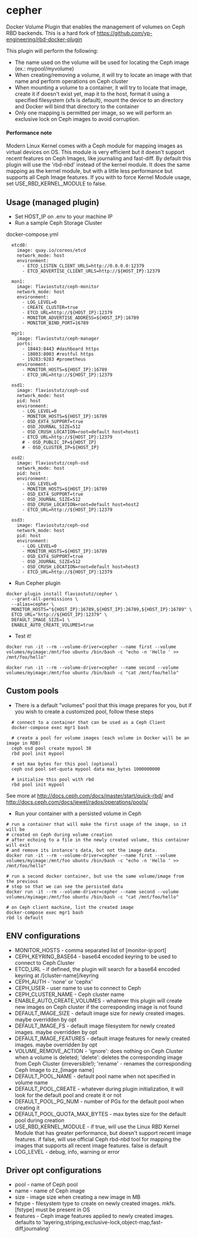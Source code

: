 # cepher
Docker Volume Plugin that enables the management of volumes on Ceph RBD backends.
This is a hard fork of https://github.com/yp-engineering/rbd-docker-plugin

This plugin will perform the following:

  - The name used on the volume will be used for locating the Ceph image (ex.: mypool/myvolume)
  - When creating/removing a volume, it will try to locate an image with that name and perform operations on Ceph cluster
  - When mounting a volume to a container, it will try to locate that image, create it if doesn't exist yet, map it to the host, format it using a specified filesystem (xfs is default), mount the device to an directory and Docker will bind that directory to the container
  - Only one mapping is permitted per image, so we will perform an exclusive lock on Ceph images to avoid corruption.

#### Performance note

Modern Linux Kernel comes with a Ceph module for mapping images as virtual devices on OS. This module is very efficient but it doesn't support recent features on Ceph Images, like journaling and fast-diff. By default this plugin will use the 'rbd-nbd' instead of the kernel module. It does the same mapping as the kernel module, but with a little less performance but supports all Ceph Image features. If you with to force Kernel Module usage, set USE\_RBD\_KERNEL\_MODULE to false.

## Usage (managed plugin)

* Set HOST_IP on .env to your machine IP
* Run a sample Ceph Storage Cluster

docker-compose.yml

```
  etcd0:
    image: quay.io/coreos/etcd
    network_mode: host
    environment:
      - ETCD_LISTEN_CLIENT_URLS=http://0.0.0.0:12379
      - ETCD_ADVERTISE_CLIENT_URLS=http://${HOST_IP}:12379

  mon1:
    image: flaviostutz/ceph-monitor
    network_mode: host
    environment:
      - LOG_LEVEL=0
      - CREATE_CLUSTER=true
      - ETCD_URL=http://${HOST_IP}:12379
      - MONITOR_ADVERTISE_ADDRESS=${HOST_IP}:16789
      - MONITOR_BIND_PORT=16789

  mgr1:
    image: flaviostutz/ceph-manager
    ports:
      - 18443:8443 #dashboard https
      - 18003:8003 #restful https
      - 19283:9283 #prometheus
    environment:
      - MONITOR_HOSTS=${HOST_IP}:16789
      - ETCD_URL=http://${HOST_IP}:12379

  osd1:
    image: flaviostutz/ceph-osd
    network_mode: host
    pid: host
    environment:
      - LOG_LEVEL=0
      - MONITOR_HOSTS=${HOST_IP}:16789
      - OSD_EXT4_SUPPORT=true
      - OSD_JOURNAL_SIZE=512
      - OSD_CRUSH_LOCATION=root=default host=host1
      - ETCD_URL=http://${HOST_IP}:12379
      # - OSD_PUBLIC_IP=${HOST_IP}
      # - OSD_CLUSTER_IP=${HOST_IP}

  osd2:
    image: flaviostutz/ceph-osd
    network_mode: host
    pid: host
    environment:
      - LOG_LEVEL=0
      - MONITOR_HOSTS=${HOST_IP}:16789
      - OSD_EXT4_SUPPORT=true
      - OSD_JOURNAL_SIZE=512
      - OSD_CRUSH_LOCATION=root=default host=host2
      - ETCD_URL=http://${HOST_IP}:12379

  osd3:
    image: flaviostutz/ceph-osd
    network_mode: host
    pid: host
    environment:
      - LOG_LEVEL=0
      - MONITOR_HOSTS=${HOST_IP}:16789
      - OSD_EXT4_SUPPORT=true
      - OSD_JOURNAL_SIZE=512
      - OSD_CRUSH_LOCATION=root=default host=host3
      - ETCD_URL=http://${HOST_IP}:12379

```

* Run Cepher plugin

```
docker plugin install flaviostutz/cepher \
  --grant-all-permissions \
  --alias=cepher \
  MONITOR_HOSTS="${HOST_IP}:16789,${HOST_IP}:26789,${HOST_IP}:16789" \
  ETCD_URL="http://${HOST_IP}:12379" \
  DEFAULT_IMAGE_SIZE=1 \
  ENABLE_AUTO_CREATE_VOLUMES=true

```

* Test it!

```
docker run -it --rm --volume-driver=cepher --name first --volume volumes/myimage:/mnt/foo ubuntu /bin/bash -c "echo -n 'Hello ' >> /mnt/foo/hello"

docker run -it --rm --volume-driver=cepher --name second --volume volumes/myimage:/mnt/foo ubuntu /bin/bash -c "cat /mnt/foo/hello"

```

## Custom pools

* There is a default "volumes" pool that this image prepares for you, but if you wish to create a customized pool, follow these steps

```
  # connect to a container that can be used as a Ceph Client
  docker-compose exec mgr1 bash

  # create a pool for volume images (each volume in Docker will be an image in RDB)
  ceph osd pool create mypool 30
  rbd pool init mypool

  # set max bytes for this pool (optional)
  ceph osd pool set-quota mypool data max_bytes 1000000000

  # initialize this pool with rbd
  rbd pool init mypool
```

  See more at http://docs.ceph.com/docs/master/start/quick-rbd/ and http://docs.ceph.com/docs/jewel/rados/operations/pools/

* Run your container with a persisted volume in Ceph

```
# run a container that will make the first usage of the image, so it will be
# created on Ceph during volume creation
# after echoing to a file in the newly created volume, this container will exit 
# and remove its instance's data, but not the image data.
docker run -it --rm --volume-driver=cepher --name first --volume volumes/myimage:/mnt/foo ubuntu /bin/bash -c "echo -n 'Hello ' >> /mnt/foo/hello"

# run a second docker container, but use the same volume/image from the previous
# step so that we can see the persisted data
docker run -it --rm --volume-driver=cepher --name second --volume volumes/myimage:/mnt/foo ubuntu /bin/bash -c "cat /mnt/foo/hello"

# on Ceph client machine, list the created image
docker-compose exec mgr1 bash
rbd ls default
```

## ENV configurations

* MONITOR\_HOSTS - comma separated list of [monitor-ip:port]
* CEPH\_KEYRING\_BASE64 - base64 encoded keyring to be used to connect to Ceph Cluster
* ETCD\_URL - if defined, the plugin will search for a base64 encoded keyring at /[cluster-name]/keyring
* CEPH\_AUTH - 'none' or 'cephx'
* CEPH\_USER - user name to use to connect to Ceph
* CEPH\_CLUSTER\_NAME - Ceph cluster name
* ENABLE\_AUTO\_CREATE\_VOLUMES - whatever this plugin will create new images on Ceph cluster if the corresponding image is not found
* DEFAULT\_IMAGE\_SIZE - default image size for newly created images. maybe overridden by opt
* DEFAULT\_IMAGE\_FS - default image filesystem for newly created images. maybe overridden by opt
* DEFAULT\_IMAGE\_FEATURES - default image features for newly created images. maybe overridden by opt
* VOLUME\_REMOVE\_ACTION - 'ignore': does nothing on Ceph Cluster when a volume is deleted; 'delete': deletes the corresponding image from Ceph Cluster (irreversible!); 'rename' - renames the corresponding Ceph Image to zz_[image name]
* DEFAULT\_POOL\_NAME - default pool name when not specified in volume name
* DEFAULT\_POOL\_CREATE - whatever during plugin initialization, it will look for the default pool and create it or not
* DEFAULT\_POOL\_PG_NUM - number of PGs for the default pool when creating it
* DEFAULT\_POOL\_QUOTA_MAX_BYTES - max bytes size for the default pool during creation
* USE_RBD\_KERNEL\_MODULE - if true, will use the Linux RBD Kernel Module that has greater performance, but doesn't support recent image features. if false, will use official Ceph rbd-nbd tool for mapping the images that supports all recent image features. false is default
* LOG\_LEVEL - debug, info, warning or error

## Driver opt configurations

* pool - name of Ceph pool
* name - name of Ceph image
* size - image size when creating a new image in MB
* fstype - filesystem type to create on newly created images. mkfs.[fstype] must be present in OS
* features - Ceph image features applied to newly created images. defaults to 'layering,striping,exclusive-lock,object-map,fast-diff,journaling'